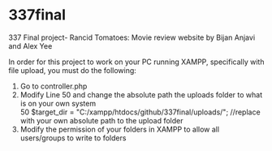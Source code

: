 # 337final
337 Final project- Rancid Tomatoes: Movie review website by
Bijan Anjavi and Alex Yee

In order for this project to work on your PC running XAMPP, specifically with file upload, you must do the following:

1) Go to controller.php
2) Modify Line 50 and change the absolute path the uploads folder to what is on your own system 		
  50 $target_dir = "C:/xampp/htdocs/github/337final/uploads/"; //replace with your own absolute path to the upload folder
3) Modify the permission of your folders in XAMPP to allow all users/groups to write to folders
